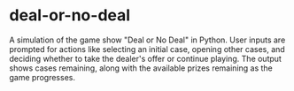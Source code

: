 # deal-or-no-deal
A simulation of the game show "Deal or No Deal" in Python. User inputs are prompted for actions like selecting an initial case, opening other cases, and deciding whether to take the dealer's offer or continue playing. The output shows cases remaining, along with the available prizes remaining as the game progresses.
